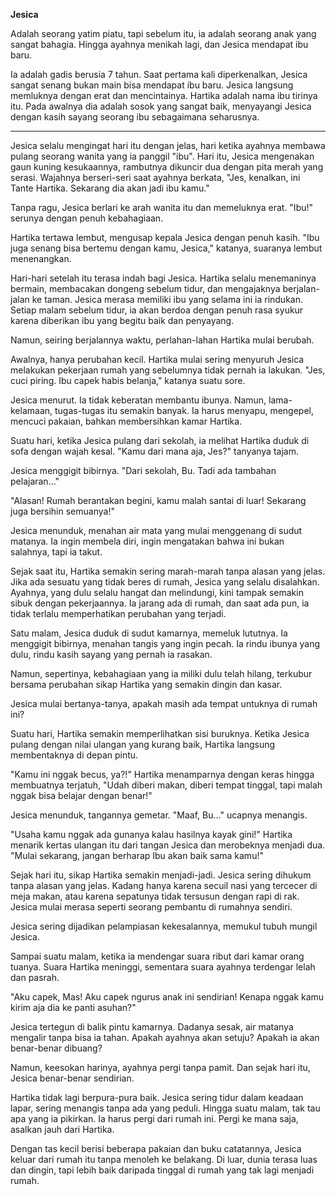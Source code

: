 **Jesica**

Adalah seorang yatim piatu, tapi sebelum itu, ia adalah seorang anak yang sangat bahagia. Hingga ayahnya menikah lagi, dan Jesica mendapat ibu baru.

Ia adalah gadis berusia 7 tahun.
Saat pertama kali diperkenalkan, Jesica sangat senang bukan main bisa mendapat ibu baru. Jesica langsung memluknya dengan erat dan mencintainya.
Hartika adalah nama ibu tirinya itu. Pada awalnya dia adalah sosok yang sangat baik, menyayangi Jesica dengan kasih sayang seorang ibu sebagaimana seharusnya.

---

Jesica selalu mengingat hari itu dengan jelas, hari ketika ayahnya membawa pulang seorang wanita yang ia panggil "ibu". Hari itu, Jesica mengenakan gaun kuning kesukaannya, rambutnya dikuncir dua dengan pita merah yang serasi. Wajahnya berseri-seri saat ayahnya berkata, "Jes, kenalkan, ini Tante Hartika. Sekarang dia akan jadi ibu kamu."

Tanpa ragu, Jesica berlari ke arah wanita itu dan memeluknya erat. "Ibu!" serunya dengan penuh kebahagiaan.

Hartika tertawa lembut, mengusap kepala Jesica dengan penuh kasih. "Ibu juga senang bisa bertemu dengan kamu, Jesica," katanya, suaranya lembut menenangkan.

Hari-hari setelah itu terasa indah bagi Jesica. Hartika selalu menemaninya bermain, membacakan dongeng sebelum tidur, dan mengajaknya berjalan-jalan ke taman. Jesica merasa memiliki ibu yang selama ini ia rindukan. Setiap malam sebelum tidur, ia akan berdoa dengan penuh rasa syukur karena diberikan ibu yang begitu baik dan penyayang.

Namun, seiring berjalannya waktu, perlahan-lahan Hartika mulai berubah.

Awalnya, hanya perubahan kecil. Hartika mulai sering menyuruh Jesica melakukan pekerjaan rumah yang sebelumnya tidak pernah ia lakukan. "Jes, cuci piring. Ibu capek habis belanja," katanya suatu sore.

Jesica menurut. Ia tidak keberatan membantu ibunya. Namun, lama-kelamaan, tugas-tugas itu semakin banyak. Ia harus menyapu, mengepel, mencuci pakaian, bahkan membersihkan kamar Hartika.

Suatu hari, ketika Jesica pulang dari sekolah, ia melihat Hartika duduk di sofa dengan wajah kesal.
"Kamu dari mana aja, Jes?" tanyanya tajam.

Jesica menggigit bibirnya. "Dari sekolah, Bu. Tadi ada tambahan pelajaran..."

"Alasan! Rumah berantakan begini, kamu malah santai di luar! Sekarang juga bersihin semuanya!"

Jesica menunduk, menahan air mata yang mulai menggenang di sudut matanya. Ia ingin membela diri, ingin mengatakan bahwa ini bukan salahnya, tapi ia takut.

Sejak saat itu, Hartika semakin sering marah-marah tanpa alasan yang jelas. Jika ada sesuatu yang tidak beres di rumah, Jesica yang selalu disalahkan. Ayahnya, yang dulu selalu hangat dan melindungi, kini tampak semakin sibuk dengan pekerjaannya. Ia jarang ada di rumah, dan saat ada pun, ia tidak terlalu memperhatikan perubahan yang terjadi.

Satu malam, Jesica duduk di sudut kamarnya, memeluk lututnya. Ia menggigit bibirnya, menahan tangis yang ingin pecah. Ia rindu ibunya yang dulu, rindu kasih sayang yang pernah ia rasakan.

Namun, sepertinya, kebahagiaan yang ia miliki dulu telah hilang, terkubur bersama perubahan sikap Hartika yang semakin dingin dan kasar.

Jesica mulai bertanya-tanya, apakah masih ada tempat untuknya di rumah ini?

Suatu hari, Hartika semakin memperlihatkan sisi buruknya. Ketika Jesica pulang dengan nilai ulangan yang kurang baik, Hartika langsung membentaknya di depan pintu.

"Kamu ini nggak becus, ya?!" Hartika menamparnya dengan keras hingga membuatnya terjatuh, "Udah diberi makan, diberi tempat tinggal, tapi malah nggak bisa belajar dengan benar!"

Jesica menunduk, tangannya gemetar. "Maaf, Bu..." ucapnya menangis.

"Usaha kamu nggak ada gunanya kalau hasilnya kayak gini!" Hartika menarik kertas ulangan itu dari tangan Jesica dan merobeknya menjadi dua. "Mulai sekarang, jangan berharap Ibu akan baik sama kamu!"

Sejak hari itu, sikap Hartika semakin menjadi-jadi. Jesica sering dihukum tanpa alasan yang jelas. Kadang hanya karena secuil nasi yang tercecer di meja makan, atau karena sepatunya tidak tersusun dengan rapi di rak. Jesica mulai merasa seperti seorang pembantu di rumahnya sendiri.

Jesica sering dijadikan pelampiasan kekesalannya, memukul tubuh mungil Jesica.

Sampai suatu malam, ketika ia mendengar suara ribut dari kamar orang tuanya. Suara Hartika meninggi, sementara suara ayahnya terdengar lelah dan pasrah.

"Aku capek, Mas! Aku capek ngurus anak ini sendirian! Kenapa nggak kamu kirim aja dia ke panti asuhan?"

Jesica tertegun di balik pintu kamarnya. Dadanya sesak, air matanya mengalir tanpa bisa ia tahan. Apakah ayahnya akan setuju? Apakah ia akan benar-benar dibuang?

Namun, keesokan harinya, ayahnya pergi tanpa pamit. Dan sejak hari itu, Jesica benar-benar sendirian.

Hartika tidak lagi berpura-pura baik. Jesica sering tidur dalam keadaan lapar, sering menangis tanpa ada yang peduli. Hingga suatu malam, tak tau apa yang ia pikirkan. Ia harus pergi dari rumah ini. Pergi ke mana saja, asalkan jauh dari Hartika.

Dengan tas kecil berisi beberapa pakaian dan buku catatannya, Jesica keluar dari rumah itu tanpa menoleh ke belakang. Di luar, dunia terasa luas dan dingin, tapi lebih baik daripada tinggal di rumah yang tak lagi menjadi rumah.